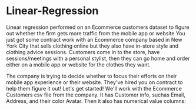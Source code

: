 # Linear-Regression
Linear regression performed on an Ecommerce customers dataset to figure out whether the firm gets more traffic from the mobile app or website
You just got some contract work with an Ecommerce company based in New York City that sells clothing online but they also have in-store style and clothing advice sessions. Customers come in to the store, have sessions/meetings with a personal stylist, then they can go home and order either on a mobile app or website for the clothes they want.

The company is trying to decide whether to focus their efforts on their mobile app experience or their website. They've hired you on contract to help them figure it out! Let's get started!
We'll work with the Ecommerce Customers csv file from the company. It has Customer info, suchas Email, Address, and their color Avatar. Then it also has numerical value columns:
